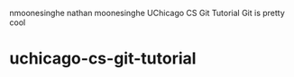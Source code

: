 nmoonesinghe nathan moonesinghe
UChicago CS Git Tutorial
Git is pretty cool
# uchicago-cs-git-tutorial
